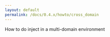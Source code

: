 ```yaml
---
layout: default
permalink: /docs/0.4.x/howto/cross_domain
---
```

How to do inject in a multi-domain environment